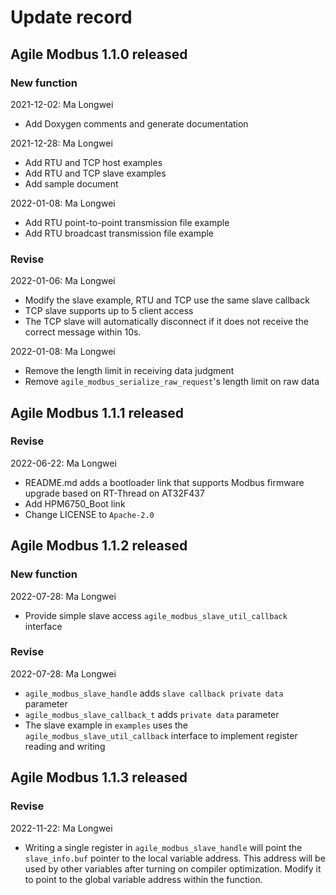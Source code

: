 # Update record

## Agile Modbus 1.1.0 released

### New function

2021-12-02: Ma Longwei

* Add Doxygen comments and generate documentation

2021-12-28: Ma Longwei

* Add RTU and TCP host examples
* Add RTU and TCP slave examples
* Add sample document

2022-01-08: Ma Longwei

* Add RTU point-to-point transmission file example
* Add RTU broadcast transmission file example

### Revise

2022-01-06: Ma Longwei

* Modify the slave example, RTU and TCP use the same slave callback
* TCP slave supports up to 5 client access
* The TCP slave will automatically disconnect if it does not receive the correct message within 10s.

2022-01-08: Ma Longwei

* Remove the length limit in receiving data judgment
* Remove `agile_modbus_serialize_raw_request`'s length limit on raw data

## Agile Modbus 1.1.1 released

### Revise

2022-06-22: Ma Longwei

* README.md adds a bootloader link that supports Modbus firmware upgrade based on RT-Thread on AT32F437
* Add HPM6750_Boot link
* Change LICENSE to `Apache-2.0`

## Agile Modbus 1.1.2 released

### New function

2022-07-28: Ma Longwei

* Provide simple slave access `agile_modbus_slave_util_callback` interface

### Revise

2022-07-28: Ma Longwei

* `agile_modbus_slave_handle` adds `slave callback private data` parameter
* `agile_modbus_slave_callback_t` adds `private data` parameter
* The slave example in `examples` uses the `agile_modbus_slave_util_callback` interface to implement register reading and writing

## Agile Modbus 1.1.3 released

### Revise

2022-11-22: Ma Longwei

* Writing a single register in `agile_modbus_slave_handle` will point the `slave_info.buf` pointer to the local variable address. This address will be used by other variables after turning on compiler optimization. Modify it to point to the global variable address within the function.
